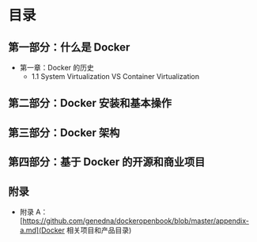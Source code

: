 # 目录

## 第一部分：什么是 Docker

- 第一章：Docker 的历史
  - 1.1 System Virtualization VS Container Virtualization

## 第二部分：Docker 安装和基本操作

## 第三部分：Docker 架构

## 第四部分：基于 Docker 的开源和商业项目

## 附录

- 附录 A：[https://github.com/genedna/dockeropenbook/blob/master/appendix-a.md](Docker 相关项目和产品目录)
